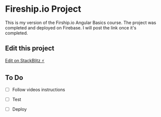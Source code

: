 # Fireship.io Project

This is my version of the Firship.io Angular Basics course. The project was completed and deployed on Firebase. I will post the link once it's completed.

## Edit this project

[Edit on StackBlitz ⚡️](https://stackblitz.com/edit/fireship-project)

## To Do

- [ ] Follow videos instructions
- [ ] Test 
- [ ] Deploy

